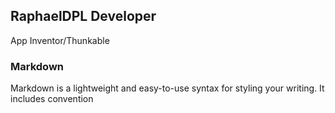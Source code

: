 ## RaphaelDPL Developer

App Inventor/Thunkable

### Markdown

Markdown is a lightweight and easy-to-use syntax for styling your writing. It includes convention
